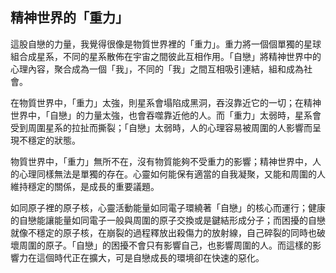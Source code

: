 ## 精神世界的「重力」

這股自戀的力量，我覺得很像是物質世界裡的「重力」。重力將一個個單獨的星球組合成星系，不同的星系散佈在宇宙之間彼此互相作用。「自戀」將精神世界中的心理內容，聚合成為一個「我」，不同的「我」之間互相吸引連結，組和成為社會。

在物質世界中，「重力」太強，則星系會塌陷成黑洞，吞沒靠近它的一切；在精神世界中，「自戀」的力量太強，也會吞噬靠近他的人。而「重力」太弱時，星系會受到周圍星系的拉扯而撕裂；「自戀」太弱時，人的心理容易被周圍的人影響而呈現不穩定的狀態。

物質世界中，「重力」無所不在，沒有物質能夠不受重力的影響；精神世界中，人的心理同樣無法是單獨的存在。心靈如何能保有適當的自我凝聚，又能和周圍的人維持穩定的關係，是成長的重要議題。



如同原子裡的原子核，心靈活動能量如同電子環繞著「自戀」的核心而運行；健康的自戀能讓能量如同電子一般與周圍的原子交換或是鍵結形成分子；而困擾的自戀就像不穩定的原子核，在崩裂的過程釋放出殺傷力的放射線，自己碎裂的同時也破壞周圍的原子。「自戀」的困擾不會只有影響自己，也影響周圍的人。而這樣的影響力在這個時代正在擴大，可是自戀成長的環境卻在快速的惡化。
